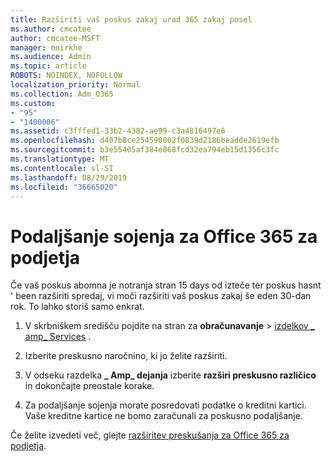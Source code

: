 ```yaml
---
title: Razširiti vaš poskus zakaj urad 365 zakaj posel
ms.author: cmcatee
author: cmcatee-MSFT
manager: mnirkhe
ms.audience: Admin
ms.topic: article
ROBOTS: NOINDEX, NOFOLLOW
localization_priority: Normal
ms.collection: Adm_O365
ms.custom:
- "95"
- "1400006"
ms.assetid: c3fffed1-33b2-4382-ae99-c3a4816497e6
ms.openlocfilehash: d407b8ce254590802f0839d2186beadde2619efb
ms.sourcegitcommit: b3e55405af384e868fcd32ea794eb15d1356c3fc
ms.translationtype: MT
ms.contentlocale: sl-SI
ms.lasthandoff: 08/29/2019
ms.locfileid: "36665020"
---
```

# <a name="extend-your-trial-for-office-365-for-business"></a>Podaljšanje sojenja za Office 365 za podjetja

Če vaš poskus abomna je notranja stran 15 days od izteče ter poskus hasnt ' been razširiti spredaj, vi moči razširiti vaš poskus zakaj še eden 30-dan rok. To lahko storiš samo enkrat.
  
1. V skrbniškem središču pojdite na stran za **obračunavanje** \> [izdelkov _ amp_ Services](https://go.microsoft.com/fwlink/p/?linkid=842054) .

2. Izberite preskusno naročnino, ki jo želite razširiti.

3. V odseku razdelka **_ Amp_ dejanja** izberite **razširi preskusno različico** in dokončajte preostale korake.

4. Za podaljšanje sojenja morate posredovati podatke o kreditni kartici. Vaše kreditne kartice ne bomo zaračunali za poskusno podaljšanje.

Če želite izvedeti več, glejte [razširitev preskušanja za Office 365 za podjetja](https://docs.microsoft.com/office365/admin/subscriptions-and-billing/extend-your-trial).